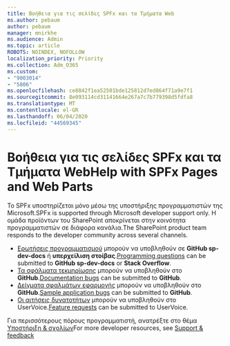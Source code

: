 ```yaml
---
title: Βοήθεια για τις σελίδες SPFx και τα Τμήματα Web
ms.author: pebaum
author: pebaum
manager: mnirkhe
ms.audience: Admin
ms.topic: article
ROBOTS: NOINDEX, NOFOLLOW
localization_priority: Priority
ms.collection: Adm_O365
ms.custom:
- "9003014"
- "5806"
ms.openlocfilehash: ce8842f1ea52501bde125812d7ed864f71a9e7f1
ms.sourcegitcommit: 8e093114cd31141664e267a7c7b779398d5fdfa8
ms.translationtype: MT
ms.contentlocale: el-GR
ms.lasthandoff: 06/04/2020
ms.locfileid: "44569345"
---
```

# <a name="help-with-spfx-pages-and-web-parts"></a><span data-ttu-id="aac9d-102">Βοήθεια για τις σελίδες SPFx και τα Τμήματα Web</span><span class="sxs-lookup"><span data-stu-id="aac9d-102">Help with SPFx Pages and Web Parts</span></span>

<span data-ttu-id="aac9d-103">Το SPFx υποστηρίζεται μόνο μέσω της υποστήριξης προγραμματιστών της Microsoft.</span><span class="sxs-lookup"><span data-stu-id="aac9d-103">SPFx is supported through Microsoft developer support only.</span></span> <span data-ttu-id="aac9d-104">Η ομάδα προϊόντων του SharePoint αποκρίνεται στην κοινότητα προγραμματιστών σε διάφορα κανάλια.</span><span class="sxs-lookup"><span data-stu-id="aac9d-104">The SharePoint product team responds to the developer community across several channels.</span></span>

- <span data-ttu-id="aac9d-105">[Ερωτήσεις προγραμματισμού](https://docs.microsoft.com/sharepoint/dev/support-feedback#programming-questions) μπορούν να υποβληθούν σε **GitHub sp-dev-docs** ή **υπερχείλιση στοίβας**.</span><span class="sxs-lookup"><span data-stu-id="aac9d-105">[Programming questions](https://docs.microsoft.com/sharepoint/dev/support-feedback#programming-questions)  can be submitted to  **GitHub sp-dev-docs**  or  **Stack Overflow**.</span></span>
- <span data-ttu-id="aac9d-106">[Τα σφάλματα τεκμηρίωσης](https://docs.microsoft.com/sharepoint/dev/support-feedback#documentation-bugs) μπορούν να υποβληθούν στο **GitHub**.</span><span class="sxs-lookup"><span data-stu-id="aac9d-106">[Documentation bugs](https://docs.microsoft.com/sharepoint/dev/support-feedback#documentation-bugs)  can be submitted to **GitHub**.</span></span>
- <span data-ttu-id="aac9d-107">[Δείγματα σφαλμάτων εφαρμογής](https://docs.microsoft.com/sharepoint/dev/support-feedback#sample-application-bugs) μπορούν να υποβληθούν στο **GitHub**.</span><span class="sxs-lookup"><span data-stu-id="aac9d-107">[Sample application bugs](https://docs.microsoft.com/sharepoint/dev/support-feedback#sample-application-bugs)  can be submitted to  **GitHub**.</span></span>
- <span data-ttu-id="aac9d-108">[Οι αιτήσεις δυνατοτήτων](https://docs.microsoft.com/sharepoint/dev/support-feedback#feature-requests) μπορούν να υποβληθούν στο UserVoice.</span><span class="sxs-lookup"><span data-stu-id="aac9d-108">[Feature requests](https://docs.microsoft.com/sharepoint/dev/support-feedback#feature-requests)  can be submitted to UserVoice.</span></span>

<span data-ttu-id="aac9d-109">Για περισσότερους πόρους προγραμματιστή, ανατρέξτε στο θέμα [Υποστήριξη & σχολίων](https://docs.microsoft.com/sharepoint/dev/support-feedback)</span><span class="sxs-lookup"><span data-stu-id="aac9d-109">For more developer resources, see  [Support & feedback](https://docs.microsoft.com/sharepoint/dev/support-feedback)</span></span>